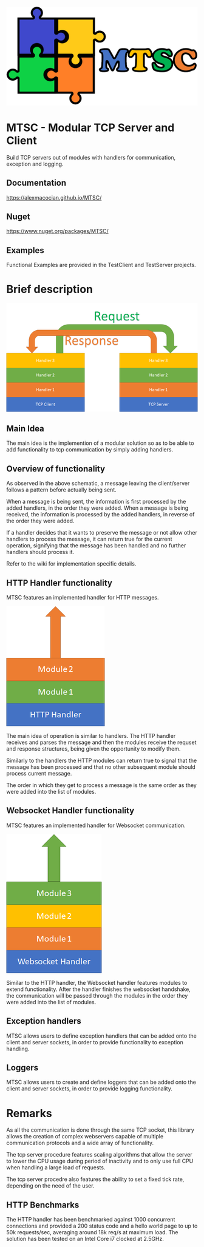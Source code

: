 ![Logo](docs/MTSC_Logo.png)
# MTSC - Modular TCP Server and Client
Build TCP servers out of modules with handlers for communication, exception and logging.
## Documentation
https://alexmacocian.github.io/MTSC/
## Nuget
https://www.nuget.org/packages/MTSC/
## Examples
Functional Examples are provided in the TestClient and TestServer projects.
# Brief description
![Scheme](docs/FunctioningScheme.png)
## Main Idea
The main idea is the implemention of a modular solution so as to be able to add functionality to tcp communication by simply adding handlers.
## Overview of functionality
As observed in the above schematic, a message leaving the client/server follows a pattern before actually being sent. 

When a message is being sent, the information is first processed by the added handlers, in the order they were added. 
When a message is being received, the information is processed by the added handlers, in reverse of the order they were added.

If a handler decides that it wants to preserve the message or not allow other handlers to process the message, it can return true for the current operation, signifying that the message has been handled and no further handlers should process it.

Refer to the wiki for implementation specific details.
## HTTP Handler functionality
MTSC features an implemented handler for HTTP messages.

![Scheme2](docs/HttpScheme.png)

The main idea of operation is similar to handlers. The HTTP handler receives and parses the message and then the modules receive the requset and response structures, being given the opportunity to modify them.

Similarly to the handlers the HTTP modules can return true to signal that the message has been processed and that no other subsequent module should process current message.

The order in which they get to process a message is the same order as they were added into the list of modules.

## Websocket Handler functionality
MTSC features an implemented handler for Websocket communication.

![Scheme3](docs/WebsocketScheme.png)

Similar to the HTTP handler, the Websocket handler features modules to extend functionality. After the handler finishes the websocket handshake, the communication will be passed through the modules in the order they were added into the list of modules.

## Exception handlers
MTSC allows users to define exception handlers that can be added onto the client and server sockets, in order to provide functionality to exception handling.

## Loggers
MTSC allows users to create and define loggers that can be added onto the client and server sockets, in order to provide logging functionality.

# Remarks
As all the communication is done through the same TCP socket, this library allows the creation of complex webservers capable of multiple communication protocols and a wide array of functionality.

The tcp server procedure features scaling algorithms that allow the server to lower the CPU usage during period of inactivity and to only use full CPU when handling a large load of requests.

The tcp server procedre also features the ability to set a fixed tick rate, depending on the need of the user.

## HTTP Benchmarks
The HTTP handler has been benchmarked against 1000 concurrent connections and provided a 200 status code and a hello world page to up to 50k requests/sec, averaging around 18k req/s at maximum load. The solution has been tested on an Intel Core i7 clocked at 2.5GHz.
